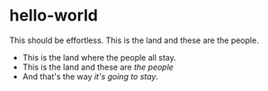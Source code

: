 # hello-world
This should be effortless.
This is the land and these are the people.
- This is the land where the people all stay.
- This is the land and these are *the people*
- And that's the way _it's going to stay_.
